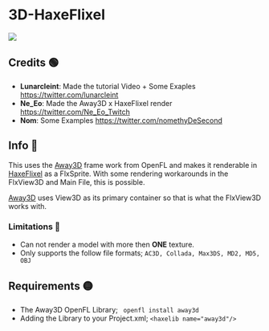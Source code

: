 # 3D-HaxeFlixel

 [![](https://raw.github.com/HaxeFlixel/haxeflixel.com/master/src/files/images/flixel-logos/HaxeFlixel.png)](http://haxeflixel.com/)
 
## Credits 🟢
- **Lunarcleint**: Made the tutorial Video + Some Exaples https://twitter.com/lunarcleint
- **Ne_Eo**: Made the Away3D x HaxeFlixel render https://twitter.com/Ne_Eo_Twitch
- **Nom**: Some Examples https://twitter.com/nomethyDeSecond
 
## Info 🔵
This uses the [Away3D](https://github.com/openfl/away3d) frame work from OpenFL and makes it renderable in [HaxeFlixel](https://github.com/HaxeFlixel/flixel) as a FlxSprite. With some rendering workarounds in the FlxView3D and Main File, this is possible.

[Away3D](https://github.com/openfl/away3d) uses View3D as its primary container so that is what the FlxView3D works with. 

### Limitations 🔴
- Can not render a model with more then **ONE** texture.
- Only supports the follow file formats; `AC3D, Collada, Max3DS, MD2, MD5, OBJ`

## Requirements 🟡

- The Away3D OpenFL Library; ` openfl install away3d`
- Adding the Library to your Project.xml; `<haxelib name="away3d"/>`
